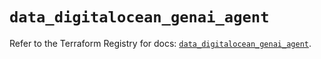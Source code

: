 # `data_digitalocean_genai_agent`

Refer to the Terraform Registry for docs: [`data_digitalocean_genai_agent`](https://registry.terraform.io/providers/digitalocean/digitalocean/2.66.0/docs/data-sources/genai_agent).
